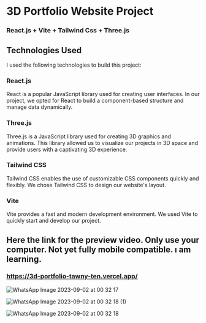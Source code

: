 # 3D Portfolio Website Project
### React.js + Vite + Tailwind Css + Three.js

## Technologies Used
I used the following technologies to build this project:

### React.js
React is a popular JavaScript library used for creating user interfaces. In our project, we opted for React to build a component-based structure and manage data dynamically.

### Three.js
Three.js is a JavaScript library used for creating 3D graphics and animations. This library allowed us to visualize our projects in 3D space and provide users with a captivating 3D experience.

### Tailwind CSS
Tailwind CSS enables the use of customizable CSS components quickly and flexibly. We chose Tailwind CSS to design our website's layout.

### Vite
Vite provides a fast and modern development environment. We used Vite to quickly start and develop our project.

## Here the link for the preview video. Only use your computer. Not yet fully mobile compatible. ı am learning.
### https://3d-portfolio-tawny-ten.vercel.app/


![WhatsApp Image 2023-09-02 at 00 32 17](https://github.com/terravision7/3d_portfolio/assets/84978857/c9a6168b-bae7-49a8-a06d-8e16cdf64f8a)


![WhatsApp Image 2023-09-02 at 00 32 18 (1)](https://github.com/terravision7/3d_portfolio/assets/84978857/9513d0b6-f2cf-4ba5-a367-c51c1d5e2c70)


![WhatsApp Image 2023-09-02 at 00 32 18](https://github.com/terravision7/3d_portfolio/assets/84978857/5018584c-7e9b-4f25-af66-f64d5d322766)

